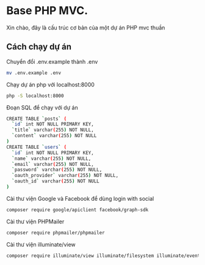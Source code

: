 # Base PHP MVC.

Xin chào, đây là cấu trúc cơ bản của một dự án PHP mvc thuần

## Cách chạy dự án

Chuyển đổi .env.example thành .env

```bash
mv .env.example .env
```

Chạy dự án php với localhost:8000

```bash
php -S localhost:8000
```

Đoạn SQL để chạy với dự án

```bash
CREATE TABLE `posts` (
  `id` int NOT NULL PRIMARY KEY,
  `title` varchar(255) NOT NULL,
  `content` varchar(255) NOT NULL
)
CREATE TABLE `users` (
  `id` int NOT NULL PRIMARY KEY,
  `name` varchar(255) NOT NULL,
  `email` varchar(255) NOT NULL,
  `password` varchar(255) NOT NULL,
  `oauth_provider` varchar(255) NOT NULL,
  `oauth_id` varchar(255) NOT NULL
)
```

Cài thư viện Google và Facebook để dùng login with social

```bash
composer require google/apiclient facebook/graph-sdk
```

Cài thư viện PHPMailer

```bash
composer require phpmailer/phpmailer
```
Cài thư viện illuminate/view
```bash
composer require illuminate/view illuminate/filesystem illuminate/events
```
